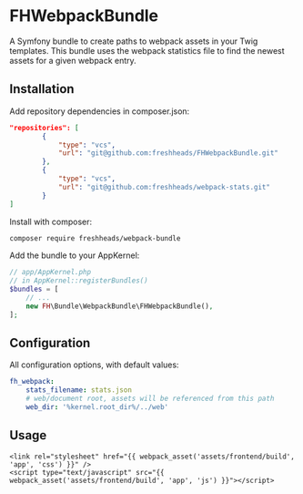 FHWebpackBundle
===============

A Symfony bundle to create paths to webpack assets in your Twig templates.
This bundle uses the webpack statistics file to find the newest assets for a given webpack entry.


Installation
------------

Add repository dependencies in composer.json:

```json
"repositories": [
        {
            "type": "vcs",
            "url": "git@github.com:freshheads/FHWebpackBundle.git"
        },
        {
            "type": "vcs",
            "url": "git@github.com:freshheads/webpack-stats.git"
        }
]
```

Install with composer:

```bash
composer require freshheads/webpack-bundle
```

Add the bundle to your AppKernel:

```php
// app/AppKernel.php
// in AppKernel::registerBundles()
$bundles = [
    // ...
    new FH\Bundle\WebpackBundle\FHWebpackBundle(),
];
```


Configuration
-------------

All configuration options, with default values:

```yaml
fh_webpack:
    stats_filename: stats.json
    # web/document root, assets will be referenced from this path
    web_dir: '%kernel.root_dir%/../web'
```


Usage
-----

```jinja
<link rel="stylesheet" href="{{ webpack_asset('assets/frontend/build', 'app', 'css') }}" />
<script type="text/javascript" src="{{ webpack_asset('assets/frontend/build', 'app', 'js') }}"></script>
```
